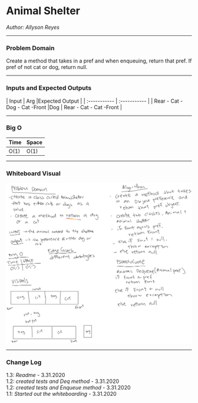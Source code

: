 # Animal Shelter

*Author: Allyson Reyes*

---

### Problem Domain
Create a method that takes in a pref and when enqueuing, return that pref. If pref of not cat or dog, return null.

---

### Inputs and Expected Outputs

| Input | Arg  |Expected Output |
| :----------- | :----------- |
| Rear - Cat - Dog - Cat -Front |Dog | Rear - Cat - Cat -Front |

---
### Big O
| Time | Space |
| :----------- | :----------- |
| O(1) | O(1) |



---

### Whiteboard Visual
![LL Merge](../../assets/animalShelter.png)


---

### Change Log  
1.3: *Readme* - 3.31.2020  
1.2: *created tests and Deq method* - 3.31.2020  
1.2: *created tests and Enqueue method* - 3.31.2020  
1.1: *Started out the whiteboarding* - 3.31.2020


